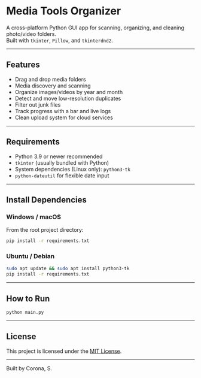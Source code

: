 # Media Tools Organizer

A cross-platform Python GUI app for scanning, organizing, and cleaning photo/video folders.  
Built with `tkinter`, `Pillow`, and `tkinterdnd2`.

---

## Features

- Drag and drop media folders
- Media discovery and scanning
- Organize images/videos by year and month
- Detect and move low-resolution duplicates
- Filter out junk files
- Track progress with a bar and live logs
- Clean upload system for cloud services

---

## Requirements

- Python 3.9 or newer recommended  
- `tkinter` (usually bundled with Python)  
- System dependencies (Linux only): `python3-tk`
- `python-dateutil` for flexible date input

---

## Install Dependencies

### Windows / macOS

From the root project directory:

```bash
pip install -r requirements.txt
```

### Ubuntu / Debian

```bash
sudo apt update && sudo apt install python3-tk
pip install -r requirements.txt
```

---

## How to Run

```bash
python main.py
```

---

## License

This project is licensed under the [MIT License](LICENSE).

---

Built by Corona, S.